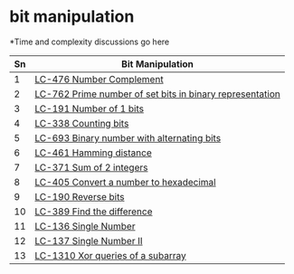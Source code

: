 # bit manipulation

*Time and complexity discussions go here

| Sn           | Bit Manipulation           |
|-------------|-------------| 
|1| [LC-476 Number Complement](https://github.com/madhurbhargava/bit_manipulations/blob/master/lc_476_number_complement.java)
|2| [LC-762 Prime number of set bits in binary representation](https://github.com/madhurbhargava/bit_manipulations/blob/master/lc_762_prime_number_of_set_bits.java) 
|3| [LC-191 Number of 1 bits](https://github.com/madhurbhargava/bit_manipulations/blob/master/lc_191_number_of_1_bits.java)
|4| [LC-338 Counting bits](https://github.com/madhurbhargava/bit_manipulations/blob/master/lc_338_counting_bits.java)
|5| [LC-693 Binary number with alternating bits](https://github.com/madhurbhargava/bit_manipulations/blob/master/lc_693_binary_number_with_alternating_bits.java)
|6| [LC-461 Hamming distance](https://github.com/madhurbhargava/bit_manipulations/blob/master/lc_461_hamming_distance.java)
|7| [LC-371 Sum of 2 integers](https://github.com/madhurbhargava/bit_manipulations/blob/master/lc_371_sum_of_two_integers.java)
|8| [LC-405 Convert a number to hexadecimal](https://github.com/madhurbhargava/bit_manipulations/blob/master/lc_405_convert_number_to_hex.java)
|9| [LC-190 Reverse bits](https://github.com/madhurbhargava/bit_manipulations/blob/master/lc_190_reverse_bits.java)
|10| [LC-389 Find the difference](https://github.com/madhurbhargava/bit_manipulations/blob/master/lc_389_find_the_difference.java)
|11| [LC-136 Single Number](https://github.com/madhurbhargava/bit_manipulations/blob/master/lc_136_single_number.java)
|12| [LC-137 Single Number II](https://github.com/madhurbhargava/bit_manipulations/blob/master/lc_137_single_number_II.java)
|13| [LC-1310 Xor queries of a subarray](https://github.com/madhurbhargava/bit_manipulations/blob/master/lc_1310_xor_queries_of_subarray.java)
